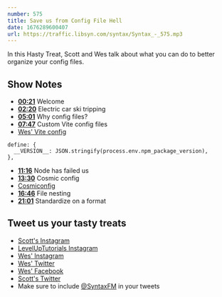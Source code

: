 ```yaml
---
number: 575
title: Save us from Config File Hell
date: 1676289600407
url: https://traffic.libsyn.com/syntax/Syntax_-_575.mp3
---
```


In this Hasty Treat, Scott and Wes talk about what you can do to better organize your config files.

## Show Notes

* **[00:21](#t=00:21)** Welcome
* **[02:20](#t=02:20)** Electric car ski tripping
* **[05:01](#t=05:01)** Why config files?
* **[07:47](#t=07:47)** Custom Vite config files
* [Wes' Vite config](https://github.com/wesbos/hot-tips/blob/main/vite.config.ts)

```
define: {
  __VERSION__: JSON.stringify(process.env.npm_package_version),
},
```

* **[11:16](#t=11:16)** Node has failed us
* **[13:30](#t=13:30)** Cosmic config
* [Cosmiconfig](https://github.com/davidtheclark/cosmiconfig)
* **[16:46](#t=16:46)** File nesting
* **[21:01](#t=21:01)** Standardize on a format

## Tweet us your tasty treats

* [Scott's Instagram](https://www.instagram.com/stolinski/)
* [LevelUpTutorials Instagram](https://www.instagram.com/LevelUpTutorials/)
* [Wes' Instagram](https://www.instagram.com/wesbos/)
* [Wes' Twitter](https://twitter.com/wesbos)
* [Wes' Facebook](https://www.facebook.com/wesbos.developer)
* [Scott's Twitter](https://twitter.com/stolinski)
* Make sure to include [@SyntaxFM](https://twitter.com/SyntaxFM) in your tweets
